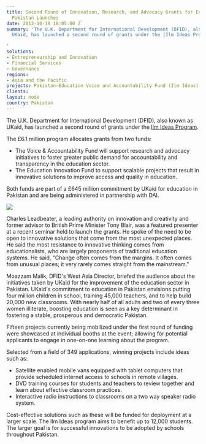 ```yaml
---
title: Second Round of Innovation, Research, and Advocacy Grants for Education in
  Pakistan Launches
date: 2012-10-19 18:05:00 Z
summary: 'The U.K. Department for International Development (DFID), also known as
  UKaid, has launched a second round of grants under the [Ilm Ideas Program][1].

'
solutions:
- Entrepreneurship and Innovation
- Financial Services
- Governance
regions:
- Asia and the Pacific
projects: Pakistan—Education Voice and Accountability Fund (Ilm Ideas)
clients: 
layout: node
country: Pakistan
---
```


The U.K. Department for International Development (DFID), also known as UKaid, has launched a second round of grants under the [Ilm Ideas Program][1].

The £6.1 million program allocates grants from two funds:

* The Voice & Accountability Fund will support research and advocacy initiatives to foster greater public demand for accountability and transparency in the education sector.
* The Education Innovation Fund to support scalable projects that result in innovative solutions to improve access and quality in education.

Both funds are part of a £645 million commitment by UKaid for education in Pakistan and are being administered in partnership with DAI.

![][2]

Charles Leadbeater, a leading authority on innovation and creativity and former advisor to British Prime Minister Tony Blair, was a featured presenter at a recent seminar held to launch the grants. He spoke of the need to be open to innovative solutions that come from the most unexpected places. He said the most resistance to innovative thinking comes from educationalists, who are largely proponents of traditional education systems. He said, "Change often comes from the margins. It often comes from unusual places; it very rarely comes straight from the mainstream."

Moazzam Malik, DFID's West Asia Director, briefed the audience about the initiatives taken by UKaid for the improvement of the education sector in Pakistan. UKaid's commitment to education in Pakistan envisions putting four million children in school, training 45,000 teachers, and to help build 20,000 new classrooms. With nearly half of all adults and two of every three women illiterate, boosting education is seen as a key determinant in fostering a stable, prosperous and democratic Pakistan.

Fifteen projects currently being mobilized under the first round of funding were showcased at individual booths at the event; allowing for potential applicants to engage in one-on-one learning about the program.

Selected from a field of 349 applications, winning projects include ideas such as:

* Satellite enabled mobile vans equipped with tablet computers that provide scheduled internet access to schools in remote villages.
* DVD training courses for students and teachers to review together and learn about effective classroom practices.
* Interactive radio instructions to classrooms on a two way speaker radio system.

Cost-effective solutions such as these will be funded for deployment at a larger scale. The Ilm Ideas program aims to benefit up to 12,000 students. The larger goal is for successful innovations to be adopted by schools throughout Pakistan.


[1]: /our-work/projects/pakistan-education-voice-and-accountability-fund
[2]: https://assetify-dai.com/news/IlmIdeas.jpg

